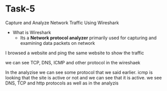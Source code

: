 # Task-5
Capture and Analyze Network Traffic Using Wireshark

 - What is Wireshark 
   - Its a **Network protocol analyzer** primarily used for capturing and examining data packets on network

I browsed a website and ping the same website to show the traffic

we can see TCP, DNS, ICMP and other protocol in the wireshaek 

In the analyzise we can see some protocol that we said earlier. icmp is looking that the site is active or not and we can see that it is active. we see DNS, TCP and http protocols as well as in the analyzis


